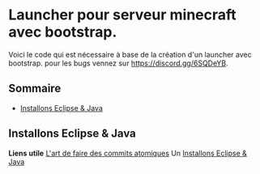 # Launcher pour serveur minecraft avec bootstrap.

Voici le code qui est nécessaire à base de la création d'un launcher avec bootstrap.
pour les bugs vennez sur https://discord.gg/6SQDeYB.

## Sommaire

 - [Installons Eclipse & Java](#installation-eclipse-java)

## Installons Eclipse & Java

**Liens utile** [L'art de faire des commits atomiques](http://adopteungit.fr/methodologie/2017/04/26/commits-atomiques-la-bonne-approche.html)
Un [Installons Eclipse & Java](#installation-eclipse-java)

